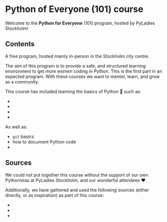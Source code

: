 # Python of Everyone (101) course

Welcome to the **Python for Everyone** (101) program, hosted by PyLadies Stockholm!

## Contents

A free program, hosted mainly in-person in the Stockholm city centre.

The aim of this program is to provide a safe, and structured learning environment to get more women coding in Python.
This is the first part in an expected program.
With these courses we want to mentor, learn, and grow as a community.

This course has included learning the basics of Python 🐍 such as:

- 
-
-
-

As well as:

- `git` basics
- how to document Python code
- 

## Sources

We could not put together this course without the support of our own Pythonistas at PyLadies Stockholm, and our wonderful attendees ❤️.

Additionally, we have gathered and used the following sources (either directly, or as inspiration) as part of this course:

-
-
-
